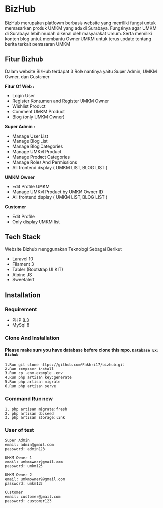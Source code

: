 
# BizHub
BizHub merupakan platfowm berbasis website yang memiliki fungsi untuk memasarkan produk UMKM yang ada di Surabaya. Fungsinya agar UMKM di Surabaya lebih mudah dikenal oleh masyarakat Umum. Serta memiliki konten blog untuk membantu Owner UMKM untuk terus update tentang berita terkait pemasaran UMKM

## Fitur Bizhub
Dalam website BizHub terdapat 3 Role nantinya yaitu Super Admin, UMKM Owner, dan Customer


**Fitur Of Web :**
- Login User
- Register Konsumen and Register UMKM Owner
- Wishlist Product
- Comment UMKM Product
- Blog (only UMKM Owner)

**Super Admin :** 
- Manage User List
- Manage Blog List
- Manage Blog Categories
- Manage UMKM Product
- Manage Product Categories
- Manage Roles And Permissions
- All frontend display ( UMKM LIST, BLOG LIST )

**UMKM Owner**
- Edit Profile UMKM
- Manage UMKM Product by UMKM Owner ID
- All frontend display ( UMKM LIST, BLOG LIST )

**Customer**
- Edit Profile
- Only display UMKM list


## Tech Stack
Website Bizhub menggunakan Teknologi Sebagai Berikut
- Laravel 10
- Filament 3
- Tabler (Bootstrap UI KIT)
- Alpine JS
- Sweetalert

## Installation

### Requirement

- PHP 8.3
- MySql 8

### Clone And Installation

#### Please make sure you have database before clone this repo. `Database Ex: Bizhub`

```
1.Run git clone https://github.com/Fakhri17/bizhub.git
2.Run composer install
3.Run cp .env.example .env
4.Run php artisan key:generate
5.Run php artisan migrate
6.Run php artisan serve
```
### Command Run new 

```
1. php artisan migrate:fresh
2. php artisan db:seed
3. php artisan storage:link
```

### User of test
```
Super Admin
email: admin@gmail.com
password: admin123

UMKM Owner 1
email: umkmowner@gmail.com
password: umkm123

UMKM Owner 2
email: umkmowner2@gmail.com
password: umkm123

Customer
email: customer@gmail.com
password: customer123
```
